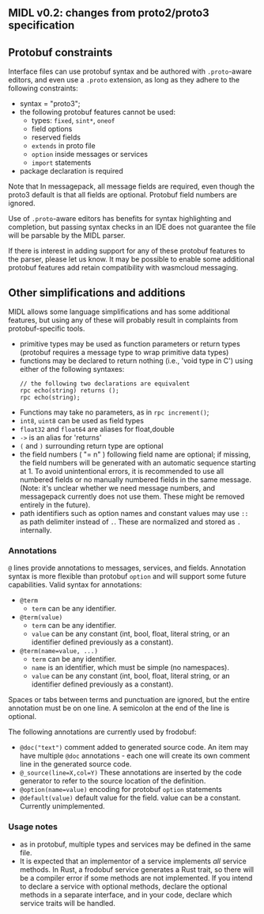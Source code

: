 ## MIDL v0.2: changes from proto2/proto3 specification

## Protobuf constraints

Interface files can use protobuf syntax and be authored with `.proto`-aware editors, and even use a `.proto` extension, as long as they adhere to the following constraints:

- syntax = "proto3";
- the following protobuf features cannot be used:
  - types: `fixed`, `sint*`, `oneof`
  - field options
  - reserved fields  
  - `extends` in proto file
  - `option` inside messages or services
  - `import` statements
- package declaration is required  

Note that In messagepack, all message fields are required, even though the proto3 default is that all fields are optional. Protobuf field numbers are ignored.

Use of `.proto`-aware editors has benefits for syntax highlighting and completion, but passing syntax checks in an IDE does not guarantee the file will be parsable by the MIDL parser.

If there is interest in adding support for any of these protobuf features to the parser, please let us know. It may be possible to enable some additional protobuf features add retain compatibility with wasmcloud messaging.


## Other simplifications and additions

MIDL allows some language simplifications and has some additional features, but using any of these will probably result in complaints from protobuf-specific tools.

- primitive types may be used as function parameters or return types (protobuf requires a message type to wrap primitive data types)
- functions may be declared to return nothing (i.e., 'void type in C') using either of the following syntaxes:  
  ```
  // the following two declarations are equivalent
  rpc echo(string) returns ();
  rpc echo(string);
  ```
- Functions may take no parameters, as in `rpc increment()`;
- `int8`, `uint8` can be used as field types
- `float32` and `float64` are aliases for float,double
- `->` is an alias for 'returns'
- `(` and `)` surrounding return type are optional
- the field numbers ( "= n" ) following field name are optional; if missing, the field
  numbers will be generated with an automatic sequence starting at 1. To avoid
  unintentional errors, it is recommended to use all numbered fields or no manually
  numbered fields in the same message. (Note: it's unclear whether we need message
  numbers, and messagepack currently does not use them. These might be removed entirely
  in the future).
- path identifiers such as option names and constant values may use `::` as path
  delimiter instead of `.`.  These are normalized and stored as `.` internally.

### Annotations

`@` lines provide annotations to messages, services, and fields. Annotation syntax 
is more flexible than protobuf `option` and will support some future capabilities.
Valid syntax for annotations:

- `@term`
  - `term` can be any identifier.
- `@term(value)`
  - `term` can be any identifier.
  - `value` can be any constant (int, bool, float, literal string, or an identifier 
    defined previously as a constant).
- `@term(name=value, ...)`
  - `term` can be any identifier. 
  - `name` is an identifier, which must be simple (no namespaces).
  - `value` can be any constant (int, bool, float, literal string, or an identifier 
    defined previously as a constant).
  
Spaces or tabs between terms and punctuation are ignored, but the entire annotation must
be on one line. A semicolon at the end of the line is optional.

The following annotations are currently used by frodobuf:

- `@doc("text")` comment added to generated source code. An item may have multiple 
  `@doc` annotations - each one will create its own comment line in the generated source code.
- `@_source(line=X,col=Y)` These annotations are inserted by the code generator to refer
  to the source location of the definition. 
- `@option(name=value)` encoding for protobuf `option` statements
- `@default(value)` default value for the field. value can be a constant. 
  Currently unimplemented.

### Usage notes

- as in protobuf, multiple types and services may be defined in the same file.
- It is expected that an implementor of a service implements _all_ service methods. In Rust, a 
  frodobuf service generates a Rust trait, so there will be a compiler error if some 
  methods are not implemented. If you intend to declare a service with optional methods,
  declare the optional methods in a separate interface, and in your code, declare which 
  service traits will be handled.

